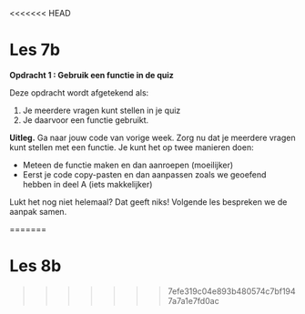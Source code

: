 <<<<<<< HEAD
# Les 7b

**Opdracht 1 : Gebruik een functie in de quiz**

Deze opdracht wordt afgetekend als:

1. Je  meerdere vragen kunt stellen in je quiz
2. Je daarvoor een functie gebruikt.

**Uitleg.** Ga naar jouw code van vorige week. Zorg nu dat je meerdere vragen kunt stellen met een functie. Je kunt het op twee manieren doen:

* Meteen de functie maken en dan aanroepen \(moeilijker\)
* Eerst je code copy-pasten en dan aanpassen zoals we geoefend hebben in deel A \(iets makkelijker\)

Lukt het nog niet helemaal? Dat geeft niks! Volgende les bespreken we de aanpak samen.






=======
# Les 8b
>>>>>>> 7efe319c04e893b480574c7bf1947a7a1e7fd0ac

